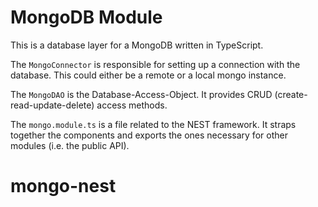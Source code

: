 # MongoDB Module

This is a database layer for a MongoDB written in TypeScript.

The `MongoConnector` is responsible for setting up a connection with
the database. This could either be a remote or a local mongo instance.

The `MongoDAO` is the Database-Access-Object. It provides CRUD
(create-read-update-delete) access methods.

The `mongo.module.ts` is a file related to the NEST framework.
It straps together the components and exports the ones necessary for
other modules (i.e. the public API).
# mongo-nest
